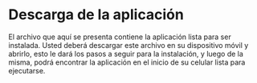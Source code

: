 # Descarga de la aplicación
El archivo que aquí se presenta contiene la aplicación lista para ser instalada.
Usted deberá descargar este archivo en su dispositivo móvil y abrirlo, esto le dará los pasos a seguir para la instalación, y luego de la misma, podrá encontrar la aplicación en el inicio de su celular lista para ejecutarse.
